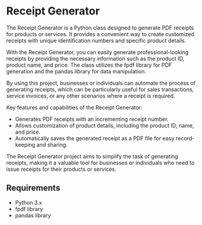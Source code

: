 # Receipt Generator

The Receipt Generator is a Python class designed to generate PDF receipts for products or services. It provides a convenient way to create customized receipts with unique identification numbers and specific product details.

With the Receipt Generator, you can easily generate professional-looking receipts by providing the necessary information such as the product ID, product name, and price. The class utilizes the fpdf library for PDF generation and the pandas library for data manipulation.

By using this project, businesses or individuals can automate the process of generating receipts, which can be particularly useful for sales transactions, service invoices, or any other scenarios where a receipt is required.

Key features and capabilities of the Receipt Generator:

- Generates PDF receipts with an incrementing receipt number.
- Allows customization of product details, including the product ID, name, and price.
- Automatically saves the generated receipt as a PDF file for easy record-keeping and sharing.

The Receipt Generator project aims to simplify the task of generating receipts, making it a valuable tool for businesses or individuals who need to issue receipts for their products or services.

## Requirements

- Python 3.x
- fpdf library
- pandas library

